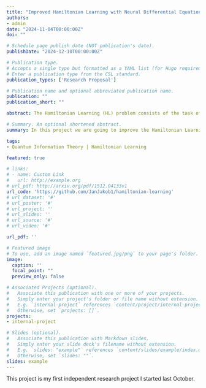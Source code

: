 ```yaml
---
title: "Improved Hamiltonian Learning with Neural Differential Equations using Classical Shadows"
authors:
- admin
date: "2024-11-04T00:00:00Z"
doi: ""

# Schedule page publish date (NOT publication's date).
publishDate: "2024-12-10T00:00:00Z"

# Publication type.
# Accepts a single type but formatted as a YAML list (for Hugo requirements).
# Enter a publication type from the CSL standard.
publication_types: ['Research Proposal']

# Publication name and optional abbreviated publication name.
publication: ""
publication_short: ""

abstract: The Hamiltonian Learning (HL) problem consists of the task of inferring the Hamiltonian of a many-body system given a set of state trajectories of that system. The problem is highly relevant for error mitigation, optimal quantum control, quantum simulation, and device certification. In [[T. Heightmann et al., 2024]](https://arxiv.org/abs/2408.08639) introduced a novel approach to solving the HL problem on quantum many-body spin systems using neural differential equations (NODEs). Their proposed method combines an Ansatz Hamiltonian with NODEs to infer the quantum dynamics of a many-body system. The authors showcased the reliability and expressiveness of their method by solving several previously unsolved HL problems in one-dimensional spin-1/2 chains. However, the loss function used to train the parameters $\theta$ for both the Ansatz Hamiltonian and the neural network is calculated as the average negative log-likelihood of the probabilities $|\langle b|\psi_{\theta}(t)\rangle |^2$ using Born’s rule for the bitstrings b in a subset of the given dataset corresponding to all bitstrings measured at the same timestamp and input state as the estimator $\psi_{\theta}(t)$. Despite several other challenges, the authors highlight that such a loss function relies on an accurate estimate of the log-likelihood of a small number of Pauli strings. This could bias the loss function if the number of measurement bases is insufficient or measurements are noisy. At the same time, the authors note the possibility of using classical shadows introduced in [[H. Huang, R. Kueng, and J. Preskill, 2020]](https://www.nature.com/articles/s41567-020-0932-7) to eliminate these disadvantages. In this project, we will elaborate on this idea by modifying the loss function by tracking expectation values in time using classical shadows. We will do this by generating classical shadows for the evolved states $|\psi_{\theta}(t)\rangle$ and calculating a new loss function on that basis. We expect the method in [[T. Heightmann et al., 2024]](https://arxiv.org/abs/2408.08639) using our new loss function to have numerous advantages over using the old one. In particular, we expect that the two challenges mentioned in [[T. Heightmann et al., 2024]](https://arxiv.org/abs/2408.08639) can be resolved. The limited coverage of Pauli bases can be overcome using classical shadows, which enable more accurate reconstruction of the probabilities $|\langle b|\psi_{\theta}(t)\rangle|^2$ by aggregating data across different random measurement bases, while their randomized nature ensures uniform Hilbert space sampling and mitigates biases from restricted measurement bases. Second, classical shadow protocols are designed to be robust against certain types of noise [[D. Koh and S. Grewal, 2022]](https://quantum-journal.org/papers/q-2022-08-16-776/). To explore the benefits of the new loss function, we aim to implement the algorithm with our modified loss function and benchmark it against the algorithm using the old loss function from [[T. Heightmann et al., 2024]](https://arxiv.org/abs/2408.08639).

# Summary. An optional shortened abstract.
summary: In this project we are going to improve the Hamiltonian Learning problem of a many-body quantum system using Neural Differential Equations and classical shadows.

tags:
- Quantum Information Theory | Hamiltonian Learning

featured: true

# links:
# - name: Custom Link
#   url: http://example.org
# url_pdf: http://arxiv.org/pdf/1512.04133v1
url_code: 'https://github.com/JanJakob1/hamiltonian-learning'
# url_dataset: '#'
# url_poster: '#'
# url_project: ''
# url_slides: ''
# url_source: '#'
# url_video: '#'

url_pdf: ''

# Featured image
# To use, add an image named `featured.jpg/png` to your page's folder. 
image:
  caption: ''
  focal_point: ""
  preview_only: false

# Associated Projects (optional).
#   Associate this publication with one or more of your projects.
#   Simply enter your project's folder or file name without extension.
#   E.g. `internal-project` references `content/project/internal-project/index.md`.
#   Otherwise, set `projects: []`.
projects:
- internal-project

# Slides (optional).
#   Associate this publication with Markdown slides.
#   Simply enter your slide deck's filename without extension.
#   E.g. `slides: "example"` references `content/slides/example/index.md`.
#   Otherwise, set `slides: ""`.
slides: example
---
```


This project is my first independent research project I started last October.

<!-- {{% callout note %}}
Create your slides in Markdown - click the *Slides* button to check out the example.
{{% /callout %}}

Add the publication's **full text** or **supplementary notes** here. You can use rich formatting such as including [code, math, and images](https://docs.hugoblox.com/content/writing-markdown-latex/). -->

